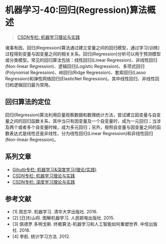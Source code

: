 # 机器学习-40:回归(Regression)算法概述

> [CSDN专栏: 机器学习理论与实践](https://blog.csdn.net/column/details/27839.html)

诸事有因，回归(Regression)算法通过建立变量之间的回归模型，通过学习(训练)过程得到变量与因变量之间的相关关系。回归(Regression)分析可以用于预测模型或分类模型。常见的回归算法包括：线性回归(Linear Regression)、非线性回归(Non-linear Regression)、逻辑回归(Logistic Regression)、多项式回归(Polynomial Regression)、岭回归(Ridge Regression)、套索回归(Lasso Regression)和弹性网络回归(ElasticNet Regression)。其中线性回归、非线性回归和逻辑回归最为常用。

## 回归算法的定位

回归(Regression)算法利用巨量观察数据和数理统计方法，尝试建立因变量与自变量之间的回归函数关系，其中当只有因变量及一个自变量时，成为一元回归；当涉及两个或者多个自变量时候，成为多元回归；另外，按照自变量与因变量之间的函数表达式是线性还是非线性，分为线性回归(Linear Regression)和非线性回归(Non-linear Regression)。

## 系列文章

- [Gihutb专栏: 机器学习&深度学习(理论/实践)](https://github.com/media-tm/MTOpenML)
- [CSDN专栏: 机器学习理论与实践](https://blog.csdn.net/column/details/27839.html)
- [CSDN专栏: 深度学习理论与实践](https://blog.csdn.net/column/details/27839.html)

## 参考文献

- [1] 周志华. 机器学习. 清华大学出版社. 2016.
- [2] [日]杉山将. 图解机器学习. 人民邮电出版社. 2015.
- [3] 佩德罗.多明戈斯. 终极算法-机器学习和人工智能如何重塑世界. 中信出版社. 2018.
- [4] 李航. 统计学习方法. 2012.
